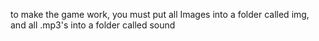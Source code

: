 to make the game work, you must put all Images into a folder called img, and all .mp3's into a folder called sound
